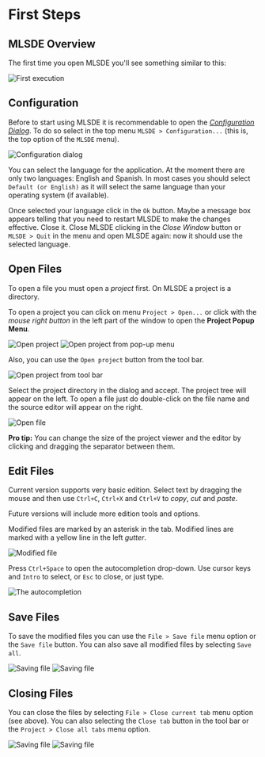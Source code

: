 # First Steps #

## MLSDE Overview ##

The first time you open MLSDE you'll see something similar to this:

![First execution](images/first-view.png)



## Configuration ##

Before to start using MLSDE it is recommendable to open the [_Configuration
Dialog_](configuration.html).  To do so select in the top menu `MLSDE >
Configuration...` (this is, the top option of the `MLSDE` menu).

![Configuration dialog](images/cfg-dialog.png)

You can select the language for the application.  At the moment there are only
two languages:  English and Spanish.  In most cases you should select `Default
(or English)` as it will select the same language than your operating system
(if available).

Once selected your language click in the `Ok` button.  Maybe a message box
appears telling that you need to restart MLSDE to make the changes effective.
Close it.  Close MLSDE clicking in the _Close Window_ button or `MLSDE > Quit`
in the menu and open MLSDE again:  now it should use the selected language.



## Open Files ##

To open a file you must open a _project_ first.  On MLSDE a project is a
directory.

To open a project you can click on menu `Project > Open...` or click with the
_mouse right button_ in the left part of the window to open the **Project Popup
Menu**.

![Open project](images/open-project-menu.png)
![Open project from pop-up menu](images/open-project-popup.png)

Also, you can use the `Open project` button from the tool bar.

![Open project from tool bar](images/open-project-button.png)

Select the project directory in the dialog and accept.  The project tree will
appear on the left.  To open a file just do double-click on the file name and
the source editor will appear on the right.

![Open file](images/open-file.png)

**Pro tip:** You can change the size of the project viewer and the editor by
clicking and dragging the separator between them.



## Edit Files ##

Current version supports very basic edition.  Select text by dragging the mouse
and then use `Ctrl+C`, `Ctrl+X` and `Ctrl+V` to _copy_, _cut_ and _paste_.

Future versions will include more edition tools and options.

Modified files are marked by an asterisk in the tab.  Modified lines are marked
with a yellow line in the left _gutter_.

![Modified file](images/modified-file.png)

Press `Ctrl+Space` to open the autocompletion drop-down. Use cursor keys and
`Intro` to select, or `Esc` to close, or just type.

![The autocompletion](images/autocompletion.png)

## Save Files ##

To save the modified files you can use the `File > Save file` menu option or
the `Save file` button.  You can also save all modified files by selecting
`Save all`.

![Saving file](images/save-file-menu.png)
![Saving file](images/save-file-button.png)

## Closing Files ##

You can close the files by selecting `File > Close current tab` menu option
(see above).  You can also selecting the `Close tab` button in the tool bar
or the `Project > Close all tabs` menu option.

![Saving file](images/close-tab-menu.png)
![Saving file](images/close-tab-button.png)
